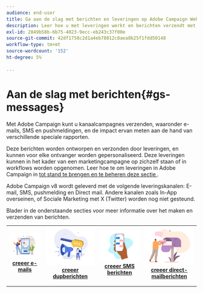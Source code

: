 ```yaml
---
audience: end-user
title: Ga aan de slag met berichten en leveringen op Adobe Campaign Web
description: Leer hoe u met leveringen werkt en berichten verzendt met Campagne Web
exl-id: 2849b58b-6b75-4023-9ecc-eb243c37f00e
source-git-commit: 42df1758c2d1a4eb78012c8aea8b25f1fdd50148
workflow-type: tm+mt
source-wordcount: '152'
ht-degree: 5%

---
```


# Aan de slag met berichten{#gs-messages}

Met Adobe Campaign kunt u kanaalcampagnes verzenden, waaronder e-mails, SMS en pushmeldingen, en de impact ervan meten aan de hand van verschillende speciale rapporten.

Deze berichten worden ontworpen en verzonden door leveringen, en kunnen voor elke ontvanger worden gepersonaliseerd. Deze leveringen kunnen in het kader van een marketingcampagne op zichzelf staan of in workflows worden opgenomen. Leer hoe te om leveringen in Adobe Campaign in [ tot stand te brengen en te beheren deze sectie ](gs-deliveries.md).

Adobe Campaign v8 wordt geleverd met de volgende leveringskanalen: E-mail, SMS, pushmelding en Direct mail. Andere kanalen zoals In-App overseinen, of Sociale Marketing met X (Twitter) worden nog niet gesteund.

Blader in de onderstaande secties voor meer informatie over het maken en verzenden van berichten.

<table style="table-layout:fixed">
    <tr style="border: 0;">
    <td align="center">
    <a href="../email/create-email.md">
    <img alt="Email" src="assets/do-not-localize/email.jpg">
    </a>
    <div><a href="../email/create-email.md"><strong> creeer e-mails </strong>
    </div>
    <p>
    </td>
    <td align="center">
    <a href="../push/create-push.md">
      <img alt="Push" src="assets/do-not-localize/push.jpg">
    </a>
    <div>
    <a href="../push/gs-push.md"><strong> creeer dupberichten </strong></a>
    </div>
    <p>
    </td>
    <td align="center">
    <a href="../sms/create-sms.md">
      <img alt="Sms" src="assets/do-not-localize/sms.jpg">
    </a>
    </div>
    <div>
    <a href="../sms/create-sms.md"><strong> creeer SMS berichten </strong></a>
    </div>
    <p>
    </td>
    <td align="center">
    <a href="../direct-mail/gs-direct-mail.md">
      <img alt="Push" src="assets/do-not-localize/direct-mail.jpg">
    </a>
    <div>
    <a href="../direct-mail/gs-direct-mail.md"><strong> creeer direct-mailberichten </strong></a>
    </div>
    <p>
    </td>
    </tr>
</table>